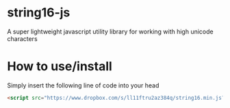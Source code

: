 # string16-js
A super lightweight javascript utility library for working with high unicode characters

# How to use/install
Simply insert the following line of code into your head
```HTML
<script src="https://www.dropbox.com/s/ll11ftru2az384q/string16.min.js?dl=2"></script>
```
